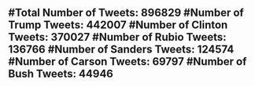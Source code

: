 #Total Number of Tweets: 896829 
#Number of Trump Tweets: 442007
#Number of Clinton Tweets: 370027
#Number of Rubio Tweets: 136766
#Number of Sanders Tweets: 124574
#Number of Carson Tweets: 69797
#Number of Bush Tweets: 44946
---
